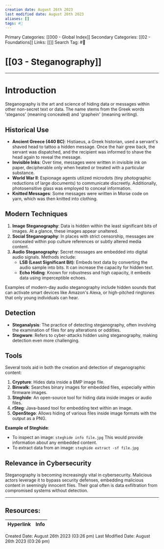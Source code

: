 ```yaml
---
creation date: August 26th 2023
last modified date: August 26th 2023
aliases: []
tags: #📖
---
```


Primary Categories: [[000 - Global Index]] 
Secondary Categories: [[02 - Foundations]] 
Links: [[]] 
Search Tag: #📖  

# [[03 - Steganography]]  

___
# Introduction

Steganography is the art and science of hiding data or messages within other non-secret text or data. The name stems from the Greek words 'steganos' (meaning concealed) and 'graphein' (meaning writing). 
## Historical Use

- **Ancient Greece (440 BC)**: Histiaeus, a Greek historian, used a servant's shaved head to tattoo a hidden message. Once the hair grew back, the servant was dispatched, and the recipient was informed to shave the head again to reveal the message.
- **Invisible Inks**: Over time, messages were written in invisible ink on paper, decipherable only when heated or treated with a particular substance.
- **World War II**: Espionage agents utilized microdots (tiny photographic reductions of large documents) to communicate discreetly. Additionally, photosensitive glass was employed to conceal information.
- **Knitted Messages**: Some messages were written in Morse code on yarn, which was then knitted into clothing.
## Modern Techniques

1. **Image Steganography**: Data is hidden within the least significant bits of images. At a glance, these images appear unaltered.
2. **Social Steganography**: In places with strict censorship, messages are concealed within pop culture references or subtly altered media content.
3. **Audio Steganography**: Secret messages are embedded into digital audio signals. Methods include:
    - **LSB (Least Significant Bit)**: Embeds text data by converting the audio sample into bits. It can increase the capacity for hidden text.
    - **Echo Hiding**: Known for robustness and high capacity, it embeds data using imperceptible echoes.

Examples of modern-day audio steganography include hidden sounds that can activate smart devices like Amazon's Alexa, or high-pitched ringtones that only young individuals can hear.
## Detection

- **Steganalysis**: The practice of detecting steganography, often involving the examination of files for any alterations or oddities. 
- **Stegware**: Refers to cyber-attacks hidden using steganography, making detection even more challenging.
## Tools

Several tools aid in both the creation and detection of steganographic content:

1. **Crypture**: Hides data inside a BMP image file.
2. **Binwalk**: Searches binary images for embedded files, especially within firmware images.
3. **Steghide**: An open-source tool for hiding data inside images or audio files.
4. **rSteg**: Java-based tool for embedding text within an image.
5. **OpenStego**: Allows hiding of various files inside image formats with the output as a PNG.

**Example of Steghide**:

- To inspect an image: `steghide info file.jpg`
  This would provide information about any embedded content.
- To extract data from an image: `steghide extract -sf file.jpg`
## Relevance in Cybersecurity

Steganography is becoming increasingly vital in cybersecurity. Malicious actors leverage it to bypass security defenses, embedding malicious content in seemingly innocent files. Their goal often is data exfiltration from compromised systems without detection.



___

## Resources:

| Hyperlink | Info |
| --------- | ---- |


Created Date: August 26th 2023 (03:26 pm) 
Last Modified Date: August 26th 2023 (03:26 pm)
